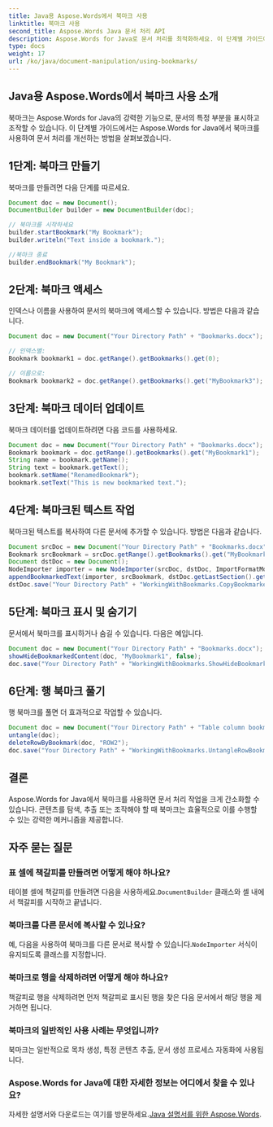 ```yaml
---
title: Java용 Aspose.Words에서 북마크 사용
linktitle: 북마크 사용
second_title: Aspose.Words Java 문서 처리 API
description: Aspose.Words for Java로 문서 처리를 최적화하세요. 이 단계별 가이드에서 효율적인 콘텐츠 탐색 및 조작을 위해 북마크를 사용하는 방법을 알아보세요.
type: docs
weight: 17
url: /ko/java/document-manipulation/using-bookmarks/
---
```


## Java용 Aspose.Words에서 북마크 사용 소개

북마크는 Aspose.Words for Java의 강력한 기능으로, 문서의 특정 부분을 표시하고 조작할 수 있습니다. 이 단계별 가이드에서는 Aspose.Words for Java에서 북마크를 사용하여 문서 처리를 개선하는 방법을 살펴보겠습니다. 

## 1단계: 북마크 만들기

북마크를 만들려면 다음 단계를 따르세요.

```java
Document doc = new Document();
DocumentBuilder builder = new DocumentBuilder(doc);

// 북마크를 시작하세요
builder.startBookmark("My Bookmark");
builder.writeln("Text inside a bookmark.");

//북마크 종료
builder.endBookmark("My Bookmark");
```

## 2단계: 북마크 액세스

인덱스나 이름을 사용하여 문서의 북마크에 액세스할 수 있습니다. 방법은 다음과 같습니다.

```java
Document doc = new Document("Your Directory Path" + "Bookmarks.docx");

// 인덱스별:
Bookmark bookmark1 = doc.getRange().getBookmarks().get(0);

// 이름으로:
Bookmark bookmark2 = doc.getRange().getBookmarks().get("MyBookmark3");
```

## 3단계: 북마크 데이터 업데이트

북마크 데이터를 업데이트하려면 다음 코드를 사용하세요.

```java
Document doc = new Document("Your Directory Path" + "Bookmarks.docx");
Bookmark bookmark = doc.getRange().getBookmarks().get("MyBookmark1");
String name = bookmark.getName();
String text = bookmark.getText();
bookmark.setName("RenamedBookmark");
bookmark.setText("This is new bookmarked text.");
```

## 4단계: 북마크된 텍스트 작업

북마크된 텍스트를 복사하여 다른 문서에 추가할 수 있습니다. 방법은 다음과 같습니다.

```java
Document srcDoc = new Document("Your Directory Path" + "Bookmarks.docx");
Bookmark srcBookmark = srcDoc.getRange().getBookmarks().get("MyBookmark1");
Document dstDoc = new Document();
NodeImporter importer = new NodeImporter(srcDoc, dstDoc, ImportFormatMode.KEEP_SOURCE_FORMATTING);
appendBookmarkedText(importer, srcBookmark, dstDoc.getLastSection().getBody());
dstDoc.save("Your Directory Path" + "WorkingWithBookmarks.CopyBookmarkedText.docx");
```

## 5단계: 북마크 표시 및 숨기기

문서에서 북마크를 표시하거나 숨길 수 있습니다. 다음은 예입니다.

```java
Document doc = new Document("Your Directory Path" + "Bookmarks.docx");
showHideBookmarkedContent(doc, "MyBookmark1", false);
doc.save("Your Directory Path" + "WorkingWithBookmarks.ShowHideBookmarks.docx");
```

## 6단계: 행 북마크 풀기

행 북마크를 풀면 더 효과적으로 작업할 수 있습니다.

```java
Document doc = new Document("Your Directory Path" + "Table column bookmarks.docx");
untangle(doc);
deleteRowByBookmark(doc, "ROW2");
doc.save("Your Directory Path" + "WorkingWithBookmarks.UntangleRowBookmarks.docx");
```

## 결론

Aspose.Words for Java에서 북마크를 사용하면 문서 처리 작업을 크게 간소화할 수 있습니다. 콘텐츠를 탐색, 추출 또는 조작해야 할 때 북마크는 효율적으로 이를 수행할 수 있는 강력한 메커니즘을 제공합니다.

## 자주 묻는 질문

### 표 셀에 책갈피를 만들려면 어떻게 해야 하나요?

 테이블 셀에 책갈피를 만들려면 다음을 사용하세요.`DocumentBuilder` 클래스와 셀 내에서 책갈피를 시작하고 끝냅니다.

### 북마크를 다른 문서에 복사할 수 있나요?

 예, 다음을 사용하여 북마크를 다른 문서로 복사할 수 있습니다.`NodeImporter` 서식이 유지되도록 클래스를 지정합니다.

### 북마크로 행을 삭제하려면 어떻게 해야 하나요?

책갈피로 행을 삭제하려면 먼저 책갈피로 표시된 행을 찾은 다음 문서에서 해당 행을 제거하면 됩니다.

### 북마크의 일반적인 사용 사례는 무엇입니까?

북마크는 일반적으로 목차 생성, 특정 콘텐츠 추출, 문서 생성 프로세스 자동화에 사용됩니다.

### Aspose.Words for Java에 대한 자세한 정보는 어디에서 찾을 수 있나요?

 자세한 설명서와 다운로드는 여기를 방문하세요.[Java 설명서를 위한 Aspose.Words](https://reference.aspose.com/words/java/).